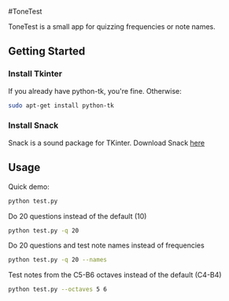 #ToneTest

ToneTest is a small app for quizzing frequencies or note names.

## Getting Started

### Install Tkinter

If you already have python-tk, you're fine. Otherwise:
```bash
sudo apt-get install python-tk
```

### Install Snack

Snack is a sound package for TKinter. Download Snack [here](www.speech.kth.se/snack/)

## Usage
Quick demo:
```bash
python test.py 
```

Do 20 questions instead of the default (10)
```bash
python test.py -q 20
```
Do 20 questions and test note names instead of frequencies
```bash
python test.py -q 20 --names
```

Test notes from the C5-B6 octaves instead of the default (C4-B4)
```bash
python test.py --octaves 5 6
```
